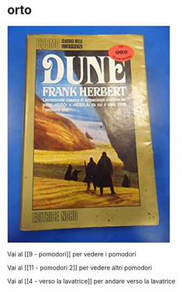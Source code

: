 # orto

![](_img/dune.jpg)

Vai al [[9  - pomodori]] per vedere i pomodori

Vai al [[11 - pomodori 2]] per vedere altri pomodori

Vai al [[4 - verso la lavatrice]] per andare verso la lavatrice